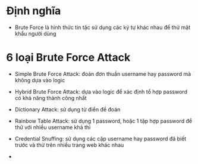 # Định nghĩa

- Brute Force là hình thức tin tặc sử dụng các ký tự khác nhau để thử mật khẩu người dùng

# 6 loại Brute Force Attack

- Simple Brute Force Attack: đoán đơn thuần username hay password mà không dựa vào logic
- Hybrid Brute Force Attack: dựa vào logic để xác định tổ hợp password có khả năng thành công nhất
- Dictionary Attack: sử dụng từ điển để đoán
- Rainbow Table Attack: sử dụng 1 password, hoặc 1 tập hợp password để thử với nhiều username khả thi
- Credential Snuffing: sử dụng các cặp username hay password đã biết trước và thử trên nhiều trang web khác nhau

- 
